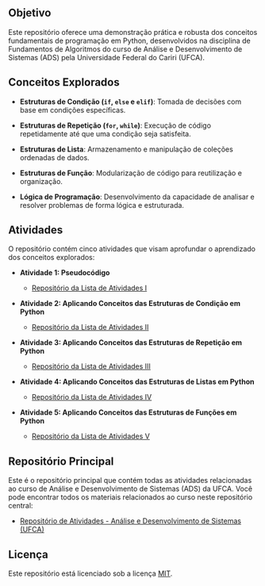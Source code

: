 ## Objetivo
Este repositório oferece uma demonstração prática e robusta dos conceitos fundamentais de programação em Python, desenvolvidos na disciplina de Fundamentos de Algoritmos do curso de Análise e Desenvolvimento de Sistemas (ADS) pela Universidade Federal do Cariri (UFCA).

## Conceitos Explorados
* **Estruturas de Condição (`if`, `else` e `elif`)**: Tomada de decisões com base em condições específicas.

* **Estruturas de Repetição (`for`, `while`)**: Execução de código repetidamente até que uma condição seja satisfeita.

* **Estruturas de Lista**: Armazenamento e manipulação de coleções ordenadas de dados.

* **Estruturas de Função**: Modularização de código para reutilização e organização.

* **Lógica de Programação**: Desenvolvimento da capacidade de analisar e resolver problemas de forma lógica e estruturada.


## Atividades

O repositório contém cinco atividades que visam aprofundar o aprendizado dos conceitos explorados:

* **Atividade 1: Pseudocódigo**
   - [Repositório da Lista de Atividades I](https://github.com/devitruvius/FA-pseudocodigos-atividades)

* **Atividade 2: Aplicando Conceitos das Estruturas de Condição em Python**
   - [Repositório da Lista de Atividades II](https://github.com/devitruvius/FA-python-conditional-statement)

* **Atividade 3: Aplicando Conceitos das Estruturas de Repetição em Python**
   - [Repositório da Lista de Atividades III](https://github.com/devitruvius/FA-python-loop-statement)

* **Atividade 4: Aplicando Conceitos das Estruturas de Listas em Python**
   - [Repositório da Lista de Atividades IV](https://github.com/devitruvius/FA-python-lists)

* **Atividade 5: Aplicando Conceitos das Estruturas de Funções em Python**
   - [Repositório da Lista de Atividades V](https://github.com/devitruvius/FA-python-functions)

## Repositório Principal

Este é o repositório principal que contém todas as atividades relacionadas ao curso de Análise e Desenvolvimento de Sistemas (ADS) da UFCA. Você pode encontrar todos os materiais relacionados ao curso neste repositório central:
* [Repositório de Atividades - Análise e Desenvolvimento de Sistemas (UFCA)](https://github.com/devitruvius/college-repository)

 
## Licença

Este repositório está licenciado sob a licença [MIT](https://choosealicense.com/licenses/mit/).
